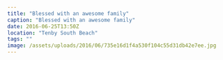 ```yaml
---
title: "Blessed with an awesome family"
caption: "Blessed with an awesome family"
date: 2016-06-25T13:50Z
location: "Tenby South Beach"
tags: ""
image: /assets/uploads/2016/06/735e16d1f4a530f104c55d31db42e7ee.jpg
---
```

